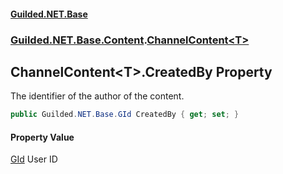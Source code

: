 #### [Guilded.NET.Base](Guilded_NET_Base.md 'Guilded.NET.Base')
### [Guilded.NET.Base.Content](Guilded_NET_Base.md#Guilded_NET_Base_Content 'Guilded.NET.Base.Content').[ChannelContent&lt;T&gt;](ChannelContent_T_.md 'Guilded.NET.Base.Content.ChannelContent&lt;T&gt;')
## ChannelContent&lt;T&gt;.CreatedBy Property
The identifier of the author of the content.  
```csharp
public Guilded.NET.Base.GId CreatedBy { get; set; }
```
#### Property Value
[GId](GId.md 'Guilded.NET.Base.GId')
User ID
